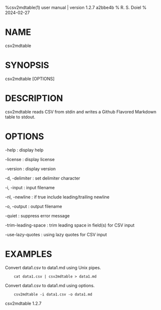 %csv2mdtable(1) user manual | version 1.2.7 a2bbe4b
% R. S. Doiel
% 2024-02-27

# NAME

csv2mdtable

# SYNOPSIS

csv2mdtable [OPTIONS]

# DESCRIPTION

csv2mdtable reads CSV from stdin and writes a Github Flavored Markdown
table to stdout.

# OPTIONS

-help
: display help

-license
: display license

-version
: display version

-d, -delimiter
: set delimiter character

-i, -input
: input filename

-nl, -newline
: if true include leading/trailing newline

-o, -output
: output filename

-quiet
: suppress error message

-trim-leading-space
: trim leading space in field(s) for CSV input

-use-lazy-quotes
: using lazy quotes for CSV input


# EXAMPLES

Convert data1.csv to data1.md using Unix pipes.

~~~
    cat data1.csv | csv2mdtable > data1.md
~~~

Convert data1.csv to data1.md using options.

~~~
    csv2mdtable -i data1.csv -o data1.md
~~~

csv2mdtable 1.2.7


